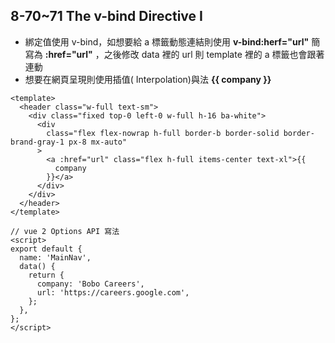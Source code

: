 ## 8-70~71 The v-bind Directive I

- 綁定值使用 v-bind，如想要給 a 標籤動態連結則使用 **v-bind:herf="url"** 簡寫為 **:href="url"** ，之後修改 data 裡的 url 則 template 裡的 a 標籤也會跟著連動
- 想要在網頁呈現則使用插值( Interpolation)與法 **{{ company }}**

```vue
<template>
  <header class="w-full text-sm">
    <div class="fixed top-0 left-0 w-full h-16 ba-white">
      <div
        class="flex flex-nowrap h-full border-b border-solid border-brand-gray-1 px-8 mx-auto"
      >
        <a :href="url" class="flex h-full items-center text-xl">{{
          company
        }}</a>
      </div>
    </div>
  </header>
</template>

// vue 2 Options API 寫法
<script>
export default {
  name: 'MainNav',
  data() {
    return {
      company: 'Bobo Careers',
      url: 'https://careers.google.com',
    };
  },
};
</script>
```
